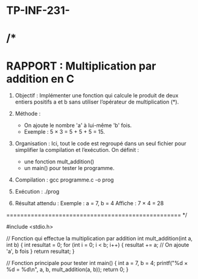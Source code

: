 # TP-INF-231-
/*
==================================================
RAPPORT : Multiplication par addition en C
==================================================

1. Objectif :
   Implémenter une fonction qui calcule le produit 
   de deux entiers positifs a et b sans utiliser 
   l’opérateur de multiplication (*).

2. Méthode :
   - On ajoute le nombre 'a' à lui-même 'b' fois.
   - Exemple : 5 × 3 = 5 + 5 + 5 = 15.

3. Organisation :
   Ici, tout le code est regroupé dans un seul fichier 
   pour simplifier la compilation et l’exécution.
   On définit :
   - une fonction mult_addition()
   - un main() pour tester le programme.

4. Compilation :
   gcc programme.c -o prog

5. Exécution :
   ./prog

6. Résultat attendu :
   Exemple : a = 7, b = 4
   Affiche : 7 × 4 = 28

==================================================
*/

#include <stdio.h>

// Fonction qui effectue la multiplication par addition
int mult_addition(int a, int b) {
    int resultat = 0;
    for (int i = 0; i < b; i++) {
        resultat += a;  // On ajoute 'a', b fois
    }
    return resultat;
}

// Fonction principale pour tester
int main() {
    int a = 7, b = 4;
    printf("%d × %d = %d\n", a, b, mult_addition(a, b));
    return 0;
}
